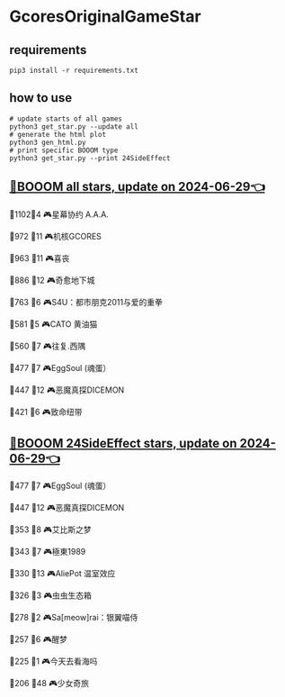 # GcoresOriginalGameStar

## requirements
```
pip3 install -r requirements.txt
```

## how to use
```
# update starts of all games
python3 get_star.py --update all
# generate the html plot
python3 gen_html.py
# print specific BOOOM type
python3 get_star.py --print 24SideEffect
```

## [🔗BOOOM all stars, update on 2024-06-29👈](https://raw.githack.com/sichaozhang1112/GcoresOriginalGameStar/main/html/all.html) 
🌟1102👥4   🎮星幕协约 A.A.A.        

🌟972 👥11  🎮机核GCORES           

🌟963 👥11  🎮喜丧                 

🌟886 👥12  🎮奇愈地下城              

🌟763 👥6   🎮S4U：都市朋克2011与爱的重拳  

🌟581 👥5   🎮CATO 黄油猫           

🌟560 👥7   🎮往复.西隅              

🌟477 👥7   🎮EggSoul (魂蛋）       

🌟447 👥12  🎮恶魔真探DICEMON        

🌟421 👥6   🎮致命纽带               

## [🔗BOOOM 24SideEffect stars, update on 2024-06-29👈](https://raw.githack.com/sichaozhang1112/GcoresOriginalGameStar/main/html/24SideEffect.html) 
🌟477 👥7   🎮EggSoul (魂蛋）       

🌟447 👥12  🎮恶魔真探DICEMON        

🌟353 👥8   🎮艾比斯之梦              

🌟343 👥7   🎮極東1989             

🌟330 👥13  🎮AliePot 温室效应       

🌟326 👥3   🎮虫虫生态箱              

🌟278 👥2   🎮Sa[meow]rai：银翼喵侍   

🌟257 👥6   🎮醒梦                 

🌟225 👥1   🎮今天去看海吗             

🌟206 👥48  🎮少女奇旅               

